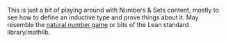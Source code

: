 This is just a bit of playing around with Numbers & Sets content, mostly to see how to
define an inductive type and prove things about it. May resemble the
[natural number game](http://wwwf.imperial.ac.uk/~buzzard/xena/natural_number_game/)
or bits of the Lean standard library/mathlib.
